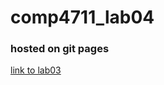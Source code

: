 # comp4711_lab04

### hosted on git pages

[link to lab03](https://rlongying.github.io/comp_4711_lab04/)
